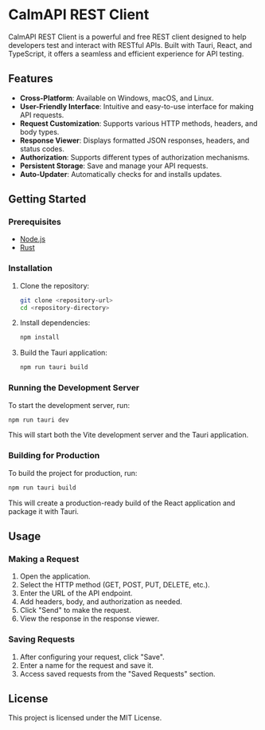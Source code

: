 # CalmAPI REST Client

CalmAPI REST Client is a powerful and free REST client designed to help developers test and interact with RESTful APIs. Built with Tauri, React, and TypeScript, it offers a seamless and efficient experience for API testing.

## Features

- **Cross-Platform**: Available on Windows, macOS, and Linux.
- **User-Friendly Interface**: Intuitive and easy-to-use interface for making API requests.
- **Request Customization**: Supports various HTTP methods, headers, and body types.
- **Response Viewer**: Displays formatted JSON responses, headers, and status codes.
- **Authorization**: Supports different types of authorization mechanisms.
- **Persistent Storage**: Save and manage your API requests.
- **Auto-Updater**: Automatically checks for and installs updates.

## Getting Started

### Prerequisites

- [Node.js](https://nodejs.org/)
- [Rust](https://www.rust-lang.org/)

### Installation

1. Clone the repository:

   ```sh
   git clone <repository-url>
   cd <repository-directory>
   ```

2. Install dependencies:

   ```sh
   npm install
   ```

3. Build the Tauri application:

   ```sh
   npm run tauri build
   ```

### Running the Development Server

To start the development server, run:

```sh
npm run tauri dev
```

This will start both the Vite development server and the Tauri application.

### Building for Production

To build the project for production, run:

```sh
npm run tauri build
```

This will create a production-ready build of the React application and package it with Tauri.

## Usage

### Making a Request

1. Open the application.
2. Select the HTTP method (GET, POST, PUT, DELETE, etc.).
3. Enter the URL of the API endpoint.
4. Add headers, body, and authorization as needed.
5. Click "Send" to make the request.
6. View the response in the response viewer.

### Saving Requests

1. After configuring your request, click "Save".
2. Enter a name for the request and save it.
3. Access saved requests from the "Saved Requests" section.

## License

This project is licensed under the MIT License.
